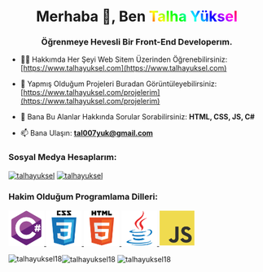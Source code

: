 <h1 align="center">Merhaba 👋, Ben <span style="background: linear-gradient(in hsl longer hue 45deg, red 0 0);   -webkit-background-clip: text; -webkit-text-fill-color: transparent;">Talha Yüksel</span></h1>
<h3 align="center">Öğrenmeye Hevesli Bir Front-End Developerım.</h3>

- 👨‍💻 Hakkımda Her Şeyi Web Sitem Üzerinden Öğrenebilirsiniz: [https://www.talhayuksel.com](https://www.talhayuksel.com)

- 📝 Yapmış Olduğum Projeleri Buradan Görüntüleyebilirsiniz: [https://www.talhayuksel.com/projelerim](https://www.talhayuksel.com/projelerim)

- 💬 Bana Bu Alanlar Hakkında Sorular Sorabilirsiniz: **HTML, CSS, JS, C#**

- 📫 Bana Ulaşın: **tal007yuk@gmail.com**

<h3 align="left">Sosyal Medya Hesaplarım:</h3>
<p align="left">
<a href="https://linkedin.com/in/talhayuksel" target="blank"><img align="center" src="https://raw.githubusercontent.com/rahuldkjain/github-profile-readme-generator/master/src/images/icons/Social/linked-in-alt.svg" alt="talhayuksel" height="70" width="70" /></a>
<a href="https://discord.gg/6cXfBehVav" target="blank"><img align="center" src="https://raw.githubusercontent.com/rahuldkjain/github-profile-readme-generator/master/src/images/icons/Social/discord.svg" alt="talhayuksel" height="80" width="80" /></a>
</p>

<h3 align="left">Hakim Olduğum Programlama Dilleri:</h3>
<p align="left"> <a href="https://www.w3schools.com/cs/" target="_blank" rel="noreferrer"> <img src="https://raw.githubusercontent.com/devicons/devicon/master/icons/csharp/csharp-original.svg" alt="csharp" width="70" height="70"/> </a> <a href="https://www.w3schools.com/css/" target="_blank" rel="noreferrer"> <img src="https://raw.githubusercontent.com/devicons/devicon/master/icons/css3/css3-original-wordmark.svg" alt="css3" width="70" height="70"/> </a> <a href="https://www.w3.org/html/" target="_blank" rel="noreferrer"> <img src="https://raw.githubusercontent.com/devicons/devicon/master/icons/html5/html5-original-wordmark.svg" alt="html5" width="70" height="70"/> </a> <a href="https://www.java.com" target="_blank" rel="noreferrer"> <img src="https://raw.githubusercontent.com/devicons/devicon/master/icons/java/java-original.svg" alt="java" width="70" height="70"/> </a> <a href="https://developer.mozilla.org/en-US/docs/Web/JavaScript" target="_blank" rel="noreferrer"> <img src="https://raw.githubusercontent.com/devicons/devicon/master/icons/javascript/javascript-original.svg" alt="javascript" width="70" height="70"/> </a> </p>


<div stlye="display: flex; justify-content: center; align-items: center; flex-direction: column;">
  <img align="left" src="https://github-readme-stats.vercel.app/api/top-langs?username=talhayuksel18&show_icons=true&theme=dark&locale=tr&layout=compact" alt="talhayuksel18" />
  <img align="center" src="https://github-readme-stats.vercel.app/api?username=talhayuksel18&show_icons=true&theme=dark&locale=tr" alt="talhayuksel18" />
  <img align="center" src="https://github-readme-streak-stats.herokuapp.com/?user=talhayuksel18&theme=dark" alt="talhayuksel18" />
</div>
